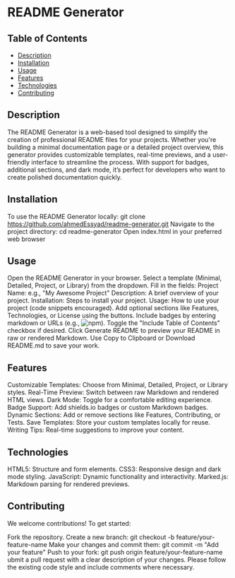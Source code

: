 # README Generator

## Table of Contents
- [Description](#description)
- [Installation](#installation)
- [Usage](#usage)
- [Features](#features)
- [Technologies](#technologies)
- [Contributing](#contributing)

## Description

The README Generator is a web-based tool designed to simplify the creation of professional README files for your projects. Whether you're building a minimal documentation page or a detailed project overview, this generator provides customizable templates, real-time previews, and a user-friendly interface to streamline the process. With support for badges, additional sections, and dark mode, it’s perfect for developers who want to create polished documentation quickly.

## Installation

To use the README Generator locally:
git clone https://github.com/ahmedEssyad/readme-generator.git
Navigate to the project directory:
cd readme-generator
Open index.html in your preferred web browser

## Usage

Open the README Generator in your browser.
Select a template (Minimal, Detailed, Project, or Library) from the dropdown.
Fill in the fields:
Project Name: e.g., "My Awesome Project"
Description: A brief overview of your project.
Installation: Steps to install your project.
Usage: How to use your project (code snippets encouraged).
Add optional sections like Features, Technologies, or License using the buttons.
Include badges by entering markdown or URLs (e.g., ![npm](https://img.shields.io/npm/v/my-awesome-project)).
Toggle the "Include Table of Contents" checkbox if desired.
Click Generate README to preview your README in raw or rendered Markdown.
Use Copy to Clipboard or Download README.md to save your work.

## Features

Customizable Templates: Choose from Minimal, Detailed, Project, or Library styles.
Real-Time Preview: Switch between raw Markdown and rendered HTML views.
Dark Mode: Toggle for a comfortable editing experience.
Badge Support: Add shields.io badges or custom Markdown badges.
Dynamic Sections: Add or remove sections like Features, Contributing, or Tests.
Save Templates: Store your custom templates locally for reuse.
Writing Tips: Real-time suggestions to improve your content.

## Technologies

HTML5: Structure and form elements.
CSS3: Responsive design and dark mode styling.
JavaScript: Dynamic functionality and interactivity.
Marked.js: Markdown parsing for rendered previews.

## Contributing

We welcome contributions! To get started:

Fork the repository.
Create a new branch:
git checkout -b feature/your-feature-name
Make your changes and commit them:
git commit -m "Add your feature"
Push to your fork:
git push origin feature/your-feature-name
ubmit a pull request with a clear description of your changes.
Please follow the existing code style and include comments where necessary.

